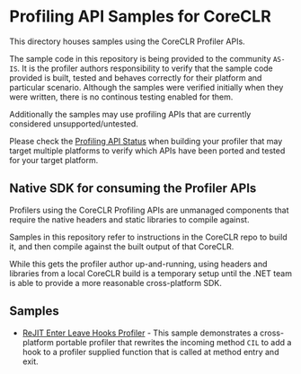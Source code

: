 # Profiling API Samples for CoreCLR

This directory houses samples using the CoreCLR Profiler APIs.

The sample code in this repository is being provided to the community `AS-IS`. It is the profiler authors responsibility to verify that the sample code provided is built, tested and behaves correctly for their platform and particular scenario. Although the samples were verified initially when they were written, there is no continous testing enabled for them.

Additionally the samples may use profiling APIs that are currently considered unsupported/untested.

Please check the [Profiling API Status](https://github.com/dotnet/coreclr/tree/master/Documentation/project-docs/profiling-api-status.md) when building your profiler that may target multiple platforms to verify which APIs have been ported and tested for your target platform.

## Native SDK for consuming the Profiler APIs

Profilers using the CoreCLR Profiling APIs are unmanaged components that require the native headers and static libraries to compile against.

Samples in this repository refer to instructions in the CoreCLR repo to build it, and then compile against the built output of that CoreCLR.

While this gets the profiler author up-and-running, using headers and libraries from a local CoreCLR build is a temporary setup until the .NET team is able to provide a more reasonable cross-platform SDK.

## Samples

* [ReJIT Enter Leave Hooks Profiler](https://github.com/Microsoft/clr-samples/tree/master/ProfilingAPI/ReJITEnterLeaveHooks) - This sample demonstrates a cross-platform portable profiler that rewrites the incoming method `CIL` to add a hook to a profiler supplied function that is called at method entry and exit.
